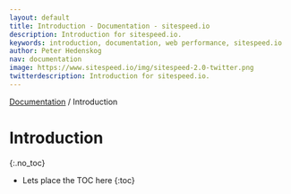 ```yaml
---
layout: default
title: Introduction - Documentation - sitespeed.io
description: Introduction for sitespeed.io.
keywords: introduction, documentation, web performance, sitespeed.io
author: Peter Hedenskog
nav: documentation
image: https://www.sitespeed.io/img/sitespeed-2.0-twitter.png
twitterdescription: Introduction for sitespeed.io.
---
```

[Documentation](/sitespeed.io/documentation/) / Introduction

# Introduction
{:.no_toc}

* Lets place the TOC here
{:toc}
